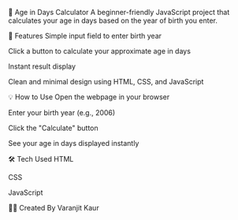 📅 Age in Days Calculator
A beginner-friendly JavaScript project that calculates your age in days based on the year of birth you enter.

🔧 Features
Simple input field to enter birth year

Click a button to calculate your approximate age in days

Instant result display

Clean and minimal design using HTML, CSS, and JavaScript

💡 How to Use
Open the webpage in your browser

Enter your birth year (e.g., 2006)

Click the "Calculate" button

See your age in days displayed instantly

🛠️ Tech Used
HTML

CSS

JavaScript

👩‍💻 Created By
Varanjit Kaur
